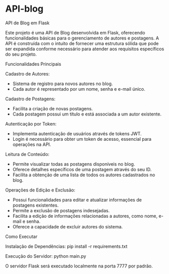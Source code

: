 # API-blog

API de Blog em Flask

Este projeto é uma API de Blog desenvolvida em Flask, oferecendo funcionalidades básicas para o gerenciamento de autores e postagens. A API é construída com o intuito de fornecer uma estrutura sólida que pode ser expandida conforme necessário para atender aos requisitos específicos do seu projeto.

Funcionalidades Principais

Cadastro de Autores:

* Sistema de registro para novos autores no blog.
* Cada autor é representado por um nome, senha e e-mail único.

Cadastro de Postagens:

* Facilita a criação de novas postagens.
* Cada postagem possui um título e está associada a um autor existente.

Autenticação por Token:

* Implementa autenticação de usuários através de tokens JWT.
* Login é necessário para obter um token de acesso, essencial para operações na API.

Leitura de Conteúdo:

* Permite visualizar todas as postagens disponíveis no blog.
* Oferece detalhes específicos de uma postagem através do seu ID.
* Facilita a obtenção de uma lista de todos os autores cadastrados no blog.

Operações de Edição e Exclusão:

* Possui funcionalidades para editar e atualizar informações de postagens existentes.
* Permite a exclusão de postagens indesejadas.
* Facilita a edição de informações relacionadas a autores, como nome, e-mail e senha.
* Oferece a capacidade de excluir autores do sistema.

Como Executar

Instalação de Dependências:
pip install -r requirements.txt

Execução do Servidor:
python main.py

O servidor Flask será executado localmente na porta 7777 por padrão.